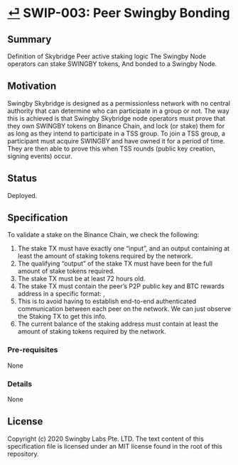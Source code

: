 # [⏎](./readme.md) SWIP-003: Peer Swingby Bonding

## Summary

Definition of Skybridge Peer active staking logic
The Swingby Node operators can stake SWINGBY tokens, And bonded to a Swingby Node.

## Motivation

Swingby Skybridge is designed as a permissionless network with no central
authority that can determine who can participate in a group or not. The way this
is achieved is that Swingby Skybridge node operators must prove that they own
SWINGBY tokens on Binance Chain, and lock (or stake) them for as long as they
intend to participate in a TSS group.
To join a TSS group, a participant must acquire SWINGBY and have owned it for a
period of time. They are then able to prove this when TSS rounds (public key
creation, signing events) occur.

## Status

Deployed.

## Specification

To validate a stake on the Binance Chain, we check the following:

1. The stake TX must have exactly one “input”, and an output containing at least the amount of staking tokens required by the network.
2. The qualifying “output” of the stake TX must have been for the full amount of stake tokens required.
3. The stake TX must be at least 72 hours old.
4. The stake TX must contain the peer’s P2P public key and BTC rewards address in a specific format: <P2P public key>,<BTC address>
5. This is to avoid having to establish end-to-end authenticated communication between each peer on the network. We can just observe the Staking TX to get this info.
6. The current balance of the staking address must contain at least the amount of staking tokens required by the network.

### Pre-requisites

None

### Details

None

## License

Copyright (c) 2020 Swingby Labs Pte. LTD. The text content of this specification file is licensed under an MIT license found in the root of this repository.

